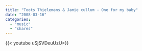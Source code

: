 ```yaml
---
title: "Toots Thielemans & Jamie cullum - One for my baby"
date: "2008-03-16"
categories:
  - "music"
  - "shares"
---
```


<div style="width: 70vw;">{{< youtube uSjSVDeuUzU>}}</div>
